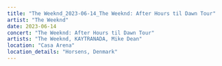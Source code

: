 ```yaml
---
title: "The Weeknd_2023-06-14_The Weeknd: After Hours til Dawn Tour"
artist: "The Weeknd"
date: 2023-06-14
concert: "The Weeknd: After Hours til Dawn Tour"
artists: "The Weeknd, KAYTRANADA, Mike Dean"
location: "Casa Arena"
location_details: "Horsens, Denmark"
---
```

